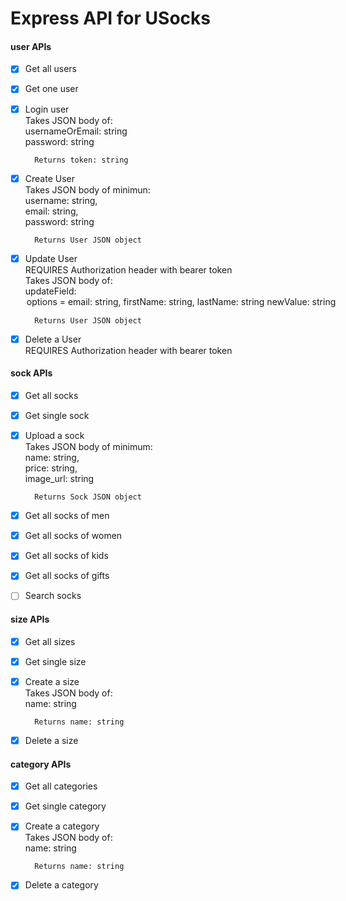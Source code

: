 # Express API for USocks

#### user APIs
- [x] Get all users  
- [x] Get one user  
- [x] Login user    
        Takes JSON body of:    
        usernameOrEmail: string    
        password: string  
        
        Returns token: string
- [x] Create User    
        Takes JSON body of minimun:    
        username: string,   
        email: string,  
        password: string    
        
        Returns User JSON object    
- [x] Update User        
        REQUIRES Authorization header with bearer token      
        Takes JSON body of:      
        updateField: <option>    
          options = email: string,    
                    firstName: string,      
                    lastName: string      
          newValue: string   
          
        Returns User JSON object     
- [x]  Delete a User    
        REQUIRES Authorization header with bearer token  

#### sock APIs
- [x] Get all socks
- [x] Get single sock
- [x] Upload a sock  
        Takes JSON body of minimum:  
        name: string,  
        price: string,  
        image_url: string  
  
        Returns Sock JSON object    
- [x] Get all socks of men  
- [x] Get all socks of women  
- [x] Get all socks of kids  
- [x] Get all socks of gifts  
- [ ] Search socks  

#### size APIs
- [x] Get all sizes  
- [x] Get single size    
- [x] Create a size  
        Takes JSON body of:  
        name: string
        
        Returns name: string
- [x] Delete a size  

#### category APIs
- [x] Get all categories  
- [x] Get single category    
- [x] Create a category   
        Takes JSON body of:    
        name: string  
        
        Returns name: string
- [x] Delete a category  
